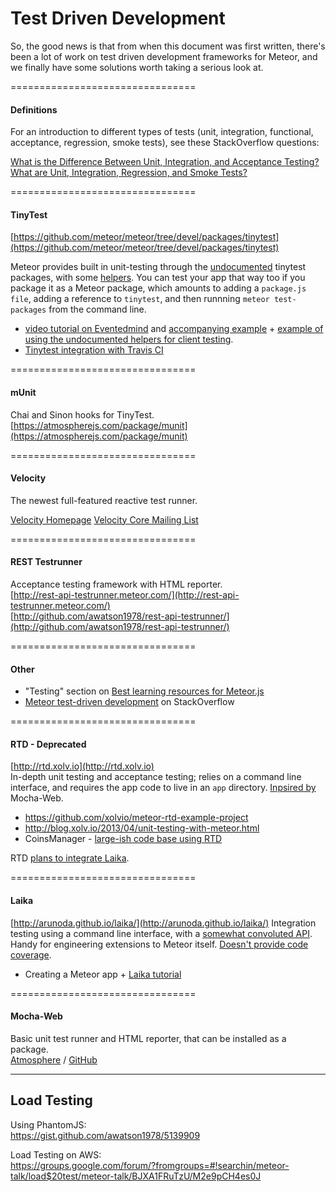 Test Driven Development
================================

So, the good news is that from when this document was first written, there's been a lot of work on test driven development frameworks for Meteor, and we finally have some solutions worth taking a serious look at.  

================================
#### Definitions 

For an introduction to different types of tests (unit, integration, functional, acceptance, regression, smoke tests), see these StackOverflow questions: 

[What is the Difference Between Unit, Integration, and Acceptance Testing?](http://stackoverflow.com/questions/4904096/whats-the-difference-between-unit-functional-acceptance-and-integration-test)  
[What are Unit, Integration, Regression, and Smoke Tests?](http://stackoverflow.com/questions/520064/what-is-unit-test-integration-test-smoke-test-regression-test?lq=1)  



================================
#### TinyTest  
[https://github.com/meteor/meteor/tree/devel/packages/tinytest](https://github.com/meteor/meteor/tree/devel/packages/tinytest)

Meteor provides built in unit-testing through the  [undocumented](https://www.meteor.com/blog/2013/04/04/meteor-060-brand-new-distribution-system-app-packages-npm-integration) tinytest packages, with some [helpers](https://github.com/meteor/meteor/tree/devel/packages/test-helpers). You can test your app that way too if you package it as a Meteor package, which amounts to adding a `package.js file`, adding a reference to ``tinytest``, and then runnning ``meteor test-packages`` from the command line.    

* [video tutorial on Eventedmind](https://www.eventedmind.com/tracks/feed-archive/meteor-testing-packages-with-tinytest) and [accompanying example](https://github.com/EventedMind/meteor-file) + [example of using the undocumented helpers for client testing](http://inconsistency.in/post/52547787175/flash-messages-package-and-testing-events-on-meteor). 
* [Tinytest integration with Travis CI](https://github.com/arunoda/travis-ci-meteor-packages)


================================
#### mUnit
Chai and Sinon hooks for TinyTest.
[https://atmospherejs.com/package/munit](https://atmospherejs.com/package/munit)  


================================
#### Velocity
The newest full-featured reactive test runner.  

[Velocity Homepage](https://github.com/xolvio/velocity)
[Velocity Core Mailing List](https://groups.google.com/forum/#!forum/velocity-core)  

================================
#### REST Testrunner  
Acceptance testing framework with HTML reporter.  
[http://rest-api-testrunner.meteor.com/](http://rest-api-testrunner.meteor.com/)  
[http://github.com/awatson1978/rest-api-testrunner/](http://github.com/awatson1978/rest-api-testrunner/)   


================================
#### Other

* "Testing" section on [Best learning resources for Meteor.js](http://yauh.de/articles/376/best-learning-resources-for-meteorjs)  
* [Meteor test-driven development](http://stackoverflow.com/questions/12987525/meteor-test-driven-development) on StackOverflow  

================================
#### RTD - Deprecated
[http://rtd.xolv.io](http://rtd.xolv.io)  
In-depth unit testing and acceptance testing; relies on a command line interface, and requires the app code to live in an `app` directory. [Inpsired by](http://blog.madeye.io/2013/02/testing-meteor-here-at-madeye-were-big.html?showComment=1364314050448#c7796997551340499047) Mocha-Web.  

* https://github.com/xolvio/meteor-rtd-example-project  
* http://blog.xolv.io/2013/04/unit-testing-with-meteor.html
* CoinsManager - [large-ish code base using RTD](https://github.com/CoinsManager/CoinsManager)

RTD [plans to integrate Laika](https://github.com/xolvio/rtd/issues/63).

================================
#### Laika  
[http://arunoda.github.io/laika/](http://arunoda.github.io/laika/)
Integration testing using a command line interface, with a [somewhat convoluted API](https://github.com/arunoda/laika/issues/97).  Handy for engineering extensions to Meteor itself.  [Doesn't provide code coverage](https://github.com/xolvio/rtd/issues/22#issuecomment-20442959).

* Creating a Meteor app + [Laika tutorial](http://mherman.org/blog/2014/01/29/meteor-dot-js-in-action-create-an-app-test-with-laika/)

================================
####  Mocha-Web  

Basic unit test runner and HTML reporter, that can be installed as a package.  
[Atmosphere](https://atmosphere.meteor.com/package/mocha-web) / [GitHub](https://github.com/mad-eye/meteor-mocha-web)


------------------------------------------------------------------
## Load Testing 

Using PhantomJS:  
https://gist.github.com/awatson1978/5139909  

Load Testing on AWS:  
https://groups.google.com/forum/?fromgroups=#!searchin/meteor-talk/load$20test/meteor-talk/BJXA1FRuTzU/M2e9pCH4es0J  
